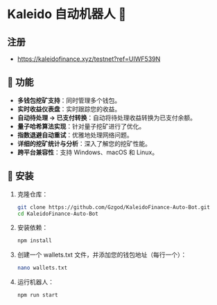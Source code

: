 # Kaleido 自动机器人 🤖

## 注册
- https://kaleidofinance.xyz/testnet?ref=UIWF539N

## 🌟 功能

- **多钱包挖矿支持**：同时管理多个钱包。
- **实时收益仪表盘**：实时跟踪您的收益。
- **自动待处理 → 已支付转换**：自动将待处理收益转换为已支付余额。
- **量子哈希算法实现**：针对量子挖矿进行了优化。
- **指数退避自动重试**：优雅地处理网络问题。
- **详细的挖矿统计与分析**：深入了解您的挖矿性能。
- **跨平台兼容性**：支持 Windows、macOS 和 Linux。

## 🚀 安装

1. 克隆仓库：
   ```bash
   git clone https://github.com/Gzgod/KaleidoFinance-Auto-Bot.git
   cd KaleidoFinance-Auto-Bot
   ```
2. 安装依赖：
   ```bash
   npm install
   ```
3. 创建一个 wallets.txt 文件，并添加您的钱包地址（每行一个）：
   ```bash
   nano wallets.txt
   ```
4. 运行机器人：
   ```bash
   npm run start
   ```
